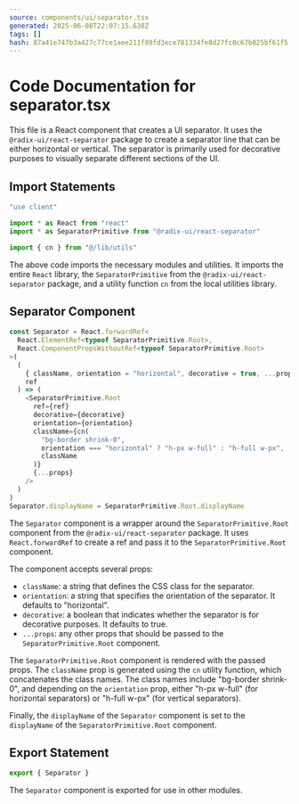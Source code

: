 ```yaml
---
source: components/ui/separator.tsx
generated: 2025-06-08T22:07:15.638Z
tags: []
hash: 87a41e747b3a427c77ce1aee211f89fd3ece781334fe8d27fc0c67b025bf61f5
---
```


# Code Documentation for separator.tsx

This file is a React component that creates a UI separator. It uses the `@radix-ui/react-separator` package to create a separator line that can be either horizontal or vertical. The separator is primarily used for decorative purposes to visually separate different sections of the UI.

## Import Statements

```ts
"use client"

import * as React from "react"
import * as SeparatorPrimitive from "@radix-ui/react-separator"

import { cn } from "@/lib/utils"
```

The above code imports the necessary modules and utilities. It imports the entire `React` library, the `SeparatorPrimitive` from the `@radix-ui/react-separator` package, and a utility function `cn` from the local utilities library.

## Separator Component

```ts
const Separator = React.forwardRef<
  React.ElementRef<typeof SeparatorPrimitive.Root>,
  React.ComponentPropsWithoutRef<typeof SeparatorPrimitive.Root>
>(
  (
    { className, orientation = "horizontal", decorative = true, ...props },
    ref
  ) => (
    <SeparatorPrimitive.Root
      ref={ref}
      decorative={decorative}
      orientation={orientation}
      className={cn(
        "bg-border shrink-0",
        orientation === "horizontal" ? "h-px w-full" : "h-full w-px",
        className
      )}
      {...props}
    />
  )
)
Separator.displayName = SeparatorPrimitive.Root.displayName
```

The `Separator` component is a wrapper around the `SeparatorPrimitive.Root` component from the `@radix-ui/react-separator` package. It uses `React.forwardRef` to create a ref and pass it to the `SeparatorPrimitive.Root` component.

The component accepts several props:

- `className`: a string that defines the CSS class for the separator.
- `orientation`: a string that specifies the orientation of the separator. It defaults to "horizontal".
- `decorative`: a boolean that indicates whether the separator is for decorative purposes. It defaults to true.
- `...props`: any other props that should be passed to the `SeparatorPrimitive.Root` component.

The `SeparatorPrimitive.Root` component is rendered with the passed props. The `className` prop is generated using the `cn` utility function, which concatenates the class names. The class names include "bg-border shrink-0", and depending on the `orientation` prop, either "h-px w-full" (for horizontal separators) or "h-full w-px" (for vertical separators).

Finally, the `displayName` of the `Separator` component is set to the `displayName` of the `SeparatorPrimitive.Root` component.

## Export Statement

```ts
export { Separator }
```

The `Separator` component is exported for use in other modules.